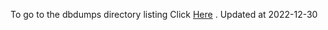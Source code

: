 To go to the dbdumps directory listing Click [Here](https://ipfs.io/ipfs/bafkreibmd4cbvvjl2dcu6cw5zzo7fog5kh5aspe7a5dwc6iborhal5k2yu) . Updated at 2022-12-30